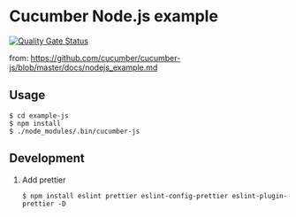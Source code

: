 Cucumber Node.js example
========================
[![Quality Gate Status](https://sonarcloud.io/api/project_badges/measure?project=wdstar_cucumber-example-js&metric=alert_status)](https://sonarcloud.io/dashboard?id=wdstar_cucumber-example-js)

from: https://github.com/cucumber/cucumber-js/blob/master/docs/nodejs_example.md

## Usage

```
$ cd example-js
$ npm install
$ ./node_modules/.bin/cucumber-js
```

## Development

1. Add prettier
    ```
    $ npm install eslint prettier eslint-config-prettier eslint-plugin-prettier -D
    ```
